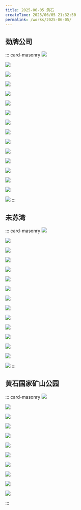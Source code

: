 ```yaml
---
title: 2025-06-05 黄石
createTime: 2025/06/05 21:32:50
permalink: /works/2025-06-05/
---
```


## 劲牌公司

::: card-masonry
![](https://oss.ajohn.top/blog/works/2025-06-05/DSC_2977.webp)

![](https://oss.ajohn.top/blog/works/2025-06-05/DSC_2978.webp)

![](https://oss.ajohn.top/blog/works/2025-06-05/DSC_2979.webp)

![](https://oss.ajohn.top/blog/works/2025-06-05/DSC_3004.webp)

![](https://oss.ajohn.top/blog/works/2025-06-05/DSC_3005.webp)

![](https://oss.ajohn.top/blog/works/2025-06-05/DSC_3006.webp)

![](https://oss.ajohn.top/blog/works/2025-06-05/DSC_3008.webp)

![](https://oss.ajohn.top/blog/works/2025-06-05/DSC_3009.webp)

![](https://oss.ajohn.top/blog/works/2025-06-05/DSC_3010.webp)

![](https://oss.ajohn.top/blog/works/2025-06-05/DSC_3011.webp)

![](https://oss.ajohn.top/blog/works/2025-06-05/DSC_3016.webp)

![](https://oss.ajohn.top/blog/works/2025-06-05/DSC_3026.webp)

![](https://oss.ajohn.top/blog/works/2025-06-05/DSC_3027.webp)

![](https://oss.ajohn.top/blog/works/2025-06-05/DSC_3034.webp)

![](https://oss.ajohn.top/blog/works/2025-06-05/DSC_3047.webp)

![](https://oss.ajohn.top/blog/works/2025-06-05/DSC_3048.webp)
:::

## 未苏湾

::: card-masonry
![](https://oss.ajohn.top/blog/works/2025-06-05/DSC_3068.webp)

![](https://oss.ajohn.top/blog/works/2025-06-05/DSC_3069.webp)

![](https://oss.ajohn.top/blog/works/2025-06-05/DSC_3070.webp)

![](https://oss.ajohn.top/blog/works/2025-06-05/DSC_3080.webp)

![](https://oss.ajohn.top/blog/works/2025-06-05/DSC_3082.webp)

![](https://oss.ajohn.top/blog/works/2025-06-05/DSC_3083.webp)

![](https://oss.ajohn.top/blog/works/2025-06-05/DSC_3084.webp)

![](https://oss.ajohn.top/blog/works/2025-06-05/DSC_3085.webp)

![](https://oss.ajohn.top/blog/works/2025-06-05/DSC_3097.webp)

![](https://oss.ajohn.top/blog/works/2025-06-05/DSC_3100.webp)

![](https://oss.ajohn.top/blog/works/2025-06-05/DSC_3101.webp)

![](https://oss.ajohn.top/blog/works/2025-06-05/DSC_3103.webp)

![](https://oss.ajohn.top/blog/works/2025-06-05/DSC_3104.webp)

![](https://oss.ajohn.top/blog/works/2025-06-05/DSC_3122.webp)

![](https://oss.ajohn.top/blog/works/2025-06-05/DSC_3123.webp)
:::

## 黄石国家矿山公园

::: card-masonry
![](https://oss.ajohn.top/blog/works/2025-06-05/DSC_3125.webp)

![](https://oss.ajohn.top/blog/works/2025-06-05/DSC_3181.webp)

![](https://oss.ajohn.top/blog/works/2025-06-05/DSC_3182.webp)

![](https://oss.ajohn.top/blog/works/2025-06-05/DSC_3183.webp)

![](https://oss.ajohn.top/blog/works/2025-06-05/DSC_3184.webp)

![](https://oss.ajohn.top/blog/works/2025-06-05/DSC_3186.webp)

![](https://oss.ajohn.top/blog/works/2025-06-05/DSC_3187.webp)

![](https://oss.ajohn.top/blog/works/2025-06-05/DSC_3198.webp)

![](https://oss.ajohn.top/blog/works/2025-06-05/DSC_3199.webp)

![](https://oss.ajohn.top/blog/works/2025-06-05/DSC_3221.webp)

![](https://oss.ajohn.top/blog/works/2025-06-05/DSC_3223.webp)

:::